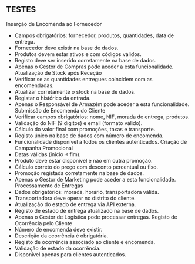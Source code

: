 ## TESTES 

Inserção de Encomenda ao Fornecedor
- Campos obrigatórios: fornecedor, produtos, quantidades, data de entrega.
- Fornecedor deve existir na base de dados.
- Produtos devem estar ativos e com códigos válidos.
- Registo deve ser inserido corretamente na base de dados.
- Apenas o Gestor de Compras pode aceder a esta funcionalidade.
Atualização de Stock após Receção
- Verificar se as quantidades entregues coincidem com as encomendadas.
- Atualizar corretamente o stock na base de dados.
- Registar o histórico da entrada.
- Apenas o Responsável de Armazém pode aceder a esta funcionalidade.
Submissão de Encomenda do Cliente
- Verificar campos obrigatórios: nome, NIF, morada de entrega, produtos.
- Validação do NIF (9 dígitos) e email (formato válido).
- Cálculo do valor final com promoções, taxas e transporte.
- Registo único na base de dados com número de encomenda.
- Funcionalidade disponível a todos os clientes autenticados.
Criação de Campanha Promocional
- Datas válidas (início ≤ fim).
- Produto deve estar disponível e não em outra promoção.
- Cálculo correto do preço com desconto percentual ou fixo.
- Promoção registada corretamente na base de dados.
- Apenas o Gestor de Marketing pode aceder a esta funcionalidade.
Processamento de Entregas
- Dados obrigatórios: morada, horário, transportadora válida.
- Transportadora deve operar no distrito do cliente.
- Atualização do estado de entrega via API externa.
- Registo de estado de entrega atualizado na base de dados.
- Apenas o Gestor de Logística pode processar entregas.
Registo de Ocorrência pelo Cliente
- Número de encomenda deve existir.
- Descrição da ocorrência é obrigatória.
- Registo de ocorrência associado ao cliente e encomenda.
- Validação de estado da ocorrência.
- Disponível apenas para clientes autenticados.
